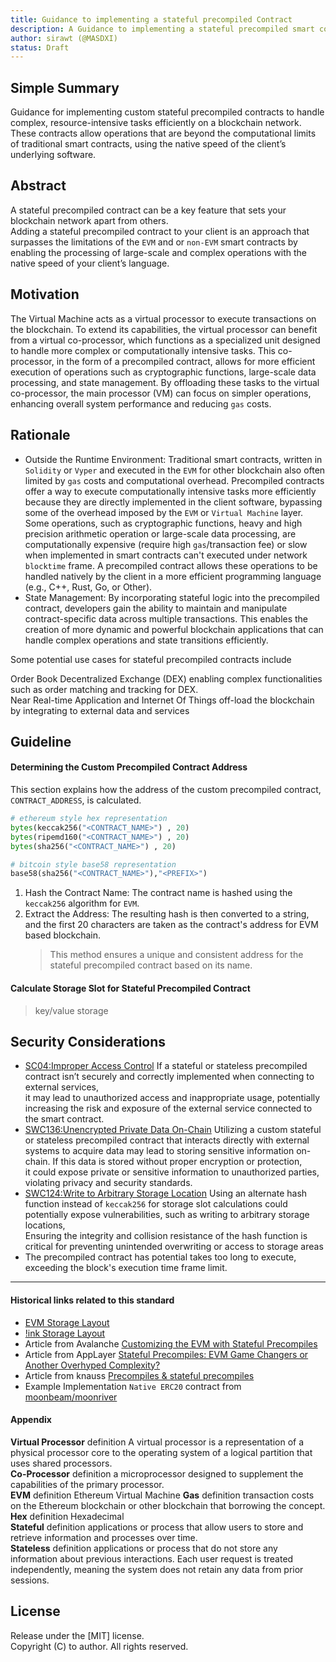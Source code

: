 ```yaml
---
title: Guidance to implementing a stateful precompiled Contract
description: A Guidance to implementing a stateful precompiled smart contract for executing complexity task.
author: sirawt (@MASDXI)
status: Draft
---
```


## Simple Summary

Guidance for implementing custom stateful precompiled contracts to handle complex, resource-intensive tasks efficiently on a blockchain network. These contracts allow operations that are beyond the computational limits of traditional smart contracts, using the native speed of the client’s underlying software.

## Abstract

A stateful precompiled contract can be a key feature that sets your blockchain network apart from others.  
Adding a stateful precompiled contract to your client is an approach that surpasses the limitations of the `EVM` and or `non-EVM` smart contracts by enabling the processing of large-scale and complex operations with the native speed of your client’s language.

## Motivation

The Virtual Machine acts as a virtual processor to execute transactions on the blockchain. To extend its capabilities, the virtual processor can benefit from a virtual co-processor, which functions as a specialized unit designed to handle more complex or computationally intensive tasks. This co-processor, in the form of a precompiled contract, allows for more efficient execution of operations such as cryptographic functions, large-scale data processing, and state management. By offloading these tasks to the virtual co-processor, the main processor (VM) can focus on simpler operations, enhancing overall system performance and reducing `gas` costs.

## Rationale

- Outside the Runtime Environment: Traditional smart contracts, written in `Solidity` or `Vyper` and executed in the `EVM` for other blockchain also often limited by `gas` costs and computational overhead. Precompiled contracts offer a way to execute computationally intensive tasks more efficiently because they are directly implemented in the client software, bypassing some of the overhead imposed by the `EVM` or `Virtual Machine` layer. Some operations, such as cryptographic functions, heavy and high precision arithmetic operation or large-scale data processing, are computationally expensive (require high `gas`/transaction fee) or slow when implemented in smart contracts can't executed under network `blocktime` frame. A precompiled contract allows these operations to be handled natively by the client in a more efficient programming language (e.g., C++, Rust, Go, or Other).
- State Management: By incorporating stateful logic into the precompiled contract, developers gain the ability to maintain and manipulate contract-specific data across multiple transactions. This enables the creation of more dynamic and powerful blockchain applications that can handle complex operations and state transitions efficiently.

Some potential use cases for stateful precompiled contracts include

Order Book Decentralized Exchange (DEX) enabling complex functionalities such as order matching and tracking for DEX.  
Near Real-time Application and Internet Of Things  off-load the blockchain by integrating to external data and services

## Guideline

#### Determining the Custom Precompiled Contract Address

This section explains how the address of the custom precompiled contract, `CONTRACT_ADDRESS`, is calculated.

``` python
# ethereum style hex representation 
bytes(keccak256("<CONTRACT_NAME>") , 20)
bytes(ripemd160("<CONTRACT_NAME>") , 20)
bytes(sha256("<CONTRACT_NAME>") , 20)

# bitcoin style base58 representation
base58(sha256("<CONTRACT_NAME>"),"<PREFIX>")
```

1. Hash the Contract Name: The contract name is hashed using the `keccak256` algorithm for `EVM`.
2. Extract the Address: The resulting hash is then converted to a string, and the first 20 characters are taken as the contract's address for EVM based blockchain.  
   > This method ensures a unique and consistent address for the stateful precompiled contract based on its name.

#### Calculate Storage Slot for Stateful Precompiled Contract

> key/value storage

## Security Considerations

- [SC04:Improper Access Control](https://owasp.org/www-project-smart-contract-top-10/2023/en/src/SC04-access-control-vulnerabilities.html) If a stateful or stateless precompiled contract isn’t securely and correctly implemented when connecting to external services,  
it may lead to unauthorized access and inappropriate usage, potentially increasing the risk and exposure of the external service connected to the smart contract.
- [SWC136:Unencrypted Private Data On-Chain](https://swcregistry.io/docs/SWC-136/) Utilizing a custom stateful or stateless precompiled contract that interacts directly with external systems to acquire data may lead to storing sensitive information on-chain. If this data is stored without proper encryption or protection,  
it could expose private or sensitive information to unauthorized parties, violating privacy and security standards.
- [SWC124:Write to Arbitrary Storage Location](https://swcregistry.io/docs/SWC-124/) Using an alternate hash function instead of `keccak256` for storage slot calculations could potentially expose vulnerabilities, such as writing to arbitrary storage locations,  
Ensuring the integrity and collision resistance of the hash function is critical for preventing unintended overwriting or access to storage areas
- The precompiled contract has potential takes too long to execute, exceeding the block's execution time frame limit.

---
#### Historical links related to this standard

- [EVM Storage Layout](https://docs.soliditylang.org/en/latest/internals/layout_in_storage.html)
- [!ink Storage Layout](https://use.ink/4.x/datastructures/storage-layout)
- Article from Avalanche [Customizing the EVM with Stateful Precompiles](https://medium.com/avalancheavax/customizing-the-evm-with-stateful-precompiles-f44a34f39efd)
- Article from AppLayer [Stateful Precompiles: EVM Game Changers or Another Overhyped Complexity?](https://medium.com/@AppLayerLabs/stateful-precompiles-evm-game-changers-or-another-overhyped-complexity-b064145b290e)
- Article from knauss [Precompiles & stateful precompiles](https://knauss.dev/posts/sixteenth-post/)
- Example Implementation `Native ERC20` contract from [moonbeam/moonriver](https://docs.moonbeam.network/builders/ethereum/precompiles/ux/erc20/)

#### Appendix
**Virtual Processor** definition A virtual processor is a representation of a physical processor core to the operating system of a logical partition that uses shared processors.  
**Co-Processor** definition a microprocessor designed to supplement the capabilities of the primary processor.  
**EVM** definition Ethereum Virtual Machine
**Gas** definition transaction costs on the Ethereum blockchain or other blockchain that borrowing the concept.  
**Hex** definition Hexadecimal  
**Stateful** definition applications or process that allow users to store and retrieve information and processes over time.  
**Stateless** definition applications or process that do not store any information about previous interactions. Each user request is treated independently, meaning the system does not retain any data from prior sessions.

## License
Release under the [MIT] license.   
Copyright (C) to author. All rights reserved.